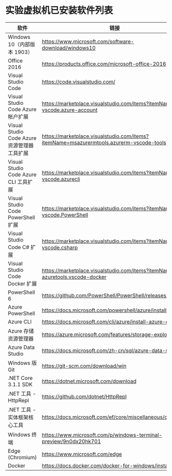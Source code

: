 ﻿# 实验虚拟机已安装软件列表

| 软件 | 链接 |
| --- | --- |
| Windows 10（内部版本 1903） | https://www.microsoft.com/software-download/windows10 |
| Office 2016 | https://products.office.com/microsoft-office-2016 |
| Visual Studio Code | https://code.visualstudio.com/ |
| Visual Studio Code Azure 帐户扩展 | https://marketplace.visualstudio.com/items?itemName=ms-vscode.azure-account |
| Visual Studio Code Azure 资源管理器工具扩展 | https://marketplace.visualstudio.com/items?itemName=msazurermtools.azurerm-vscode-tools |
| Visual Studio Code Azure CLI 工具扩展 | https://marketplace.visualstudio.com/items?itemName=ms-vscode.azurecli |
| Visual Studio Code PowerShell 扩展 | https://marketplace.visualstudio.com/items?itemName=ms-vscode.PowerShell |
| Visual Studio Code C# 扩展 | https://marketplace.visualstudio.com/items?itemName=ms-vscode.csharp |
| Visual Studio Code Docker 扩展 | https://marketplace.visualstudio.com/items?itemName=ms-azuretools.vscode-docker |
| PowerShell 6 | https://github.com/PowerShell/PowerShell/releases/latest/ |
| Azure PowerShell | https://docs.microsoft.com/powershell/azure/install-az-ps |
| Azure CLI | https://docs.microsoft.com/cli/azure/install-azure-cli |
| Azure 存储资源管理器 | https://azure.microsoft.com/features/storage-explorer/ |
| Azure Data Studio | https://docs.microsoft.com/zh-cn/sql/azure-data-studio/ |
| Windows 版 Git | https://git-scm.com/download/win |
| .NET Core 3.1.1 SDK | https://dotnet.microsoft.com/download |
| .NET 工具 - HttpRepl | https://github.com/dotnet/HttpRepl |
| .NET 工具 - 实体框架核心工具 | https://docs.microsoft.com/ef/core/miscellaneous/cli/dotnet |
| Windows 终端 | https://www.microsoft.com/p/windows-terminal-preview/9n0dx20hk701 |
| Edge (Chromium) | https://www.microsoft.com/edge |
| Docker | https://docs.docker.com/docker-for-windows/install/ |